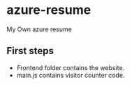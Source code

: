 # azure-resume
My Own azure resume

## First steps
- Frontend folder contains the website.
- main.js contains visitor counter code.